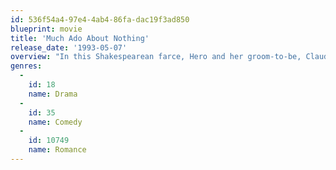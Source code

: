 ```yaml
---
id: 536f54a4-97e4-4ab4-86fa-dac19f3ad850
blueprint: movie
title: 'Much Ado About Nothing'
release_date: '1993-05-07'
overview: "In this Shakespearean farce, Hero and her groom-to-be, Claudio, team up with Claudio's commanding officer, Don Pedro, the week before their wedding to hatch a matchmaking scheme. Their targets are sharp-witted duo Benedick and Beatrice -- a tough task indeed, considering their corresponding distaste for love and each other. Meanwhile, meddling Don John plots to ruin the wedding."
genres:
  -
    id: 18
    name: Drama
  -
    id: 35
    name: Comedy
  -
    id: 10749
    name: Romance
---
```

